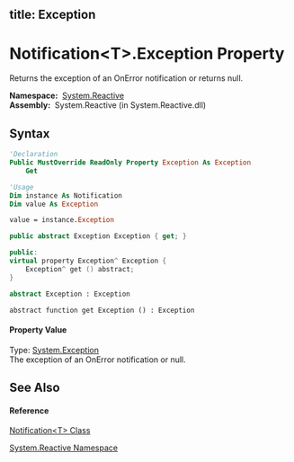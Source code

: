 title: Exception
---
# Notification\<T\>.Exception Property

Returns the exception of an OnError notification or returns null.

**Namespace:**  [System.Reactive](System.Reactive/System.Reactive)  
**Assembly:**  System.Reactive (in System.Reactive.dll)

## Syntax

```vb
'Declaration
Public MustOverride ReadOnly Property Exception As Exception
    Get
```

```vb
'Usage
Dim instance As Notification
Dim value As Exception

value = instance.Exception
```

```csharp
public abstract Exception Exception { get; }
```

```c++
public:
virtual property Exception^ Exception {
    Exception^ get () abstract;
}
```

```fsharp
abstract Exception : Exception
```

```jscript
abstract function get Exception () : Exception
```

#### Property Value

Type: [System.Exception](https://msdn.microsoft.com/en-us/library/c18k6c59)  
The exception of an OnError notification or null.

## See Also

#### Reference

[Notification\<T\> Class](Notification/Notification(T))

[System.Reactive Namespace](System.Reactive/System.Reactive)
